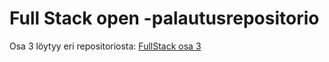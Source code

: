# Full Stack open -palautusrepositorio

Osa 3 löytyy eri repositoriosta: [FullStack osa 3](https://github.com/joonas-a/fullstack_osa3)
